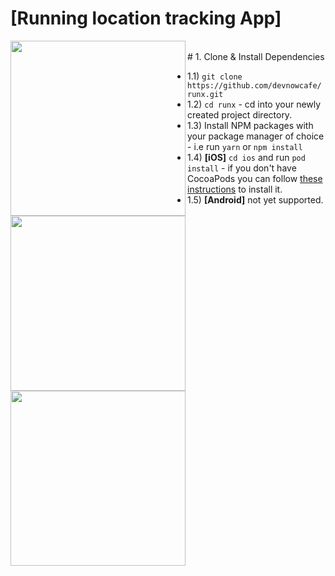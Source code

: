 # [Running location tracking App]

<img src="https://raw.githubusercontent.com/devnowcafe/runx/master/screenshots/begin.png" width="280" align="left">
<img src="https://raw.githubusercontent.com/devnowcafe/runx/master/screenshots/running.png" width="280" align="left">
<img src="https://raw.githubusercontent.com/devnowcafe/runx/master/screenshots/finished.png" width="280" align="left">
<br/>
# 1. Clone & Install Dependencies

- 1.1) `git clone https://github.com/devnowcafe/runx.git`
- 1.2) `cd runx` - cd into your newly created project directory.
- 1.3) Install NPM packages with your package manager of choice - i.e run `yarn` or `npm install`
- 1.4) **[iOS]** `cd ios` and run `pod install` - if you don't have CocoaPods you can follow [these instructions](https://guides.cocoapods.org/using/getting-started.html#getting-started) to install it.
- 1.5) **[Android]** not yet supported.



